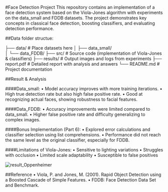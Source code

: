 #Face Detection Project
This repository contains an implementation of a face detection system based on the Viola-Jones algorithm with experiments on the data_small and FDDB datasets. The project demonstrates key concepts in classical face detection, boosting classifiers, and evaluating detection performance.


##Data folder structue:

├── data/                 # Place datasets here
│   ├── data_small/       
│   └── data_FDDB/
├── src/                  # Source code (implementation of Viola-Jones & classifiers)
├── results/              # Output images and logs from experiments
├── report.pdf            # Detailed report with analysis and answers
└── README.md             # Project documentation


##Result & Analysis

 ####Data_small:
	•	Model accuracy improves with more training iterations.
	•	High true detection rate but also high false positive rate.
	•	Good at recognizing actual faces, showing robustness to facial features.
 
 ####Data_FDDB:
	•	Accuracy improvements were limited compared to data_small.
	•	Higher false positive rate and difficulty generalizing to complex images.
 
 ####Bonus Implementation (Part 6):
	•	Explored error calculations and classifier selection using list comprehensions.
	•	Performance did not reach the same level as the original classifier, especially for FDDB.
 
 ####Limitations of Viola-Jones:
	•	Sensitive to lighting variations
	•	Struggles with occlusion
	•	Limited scale adaptability
	•	Susceptible to false positives

![result_Oppenheimer](https://github.com/user-attachments/assets/6a0d3b10-cda8-4c37-9f3e-808adb12c051)

##Reference
	•	Viola, P. and Jones, M. (2001). Rapid Object Detection using a Boosted Cascade of Simple Features.
	•	FDDB: Face Detection Data Set and Benchmark.
